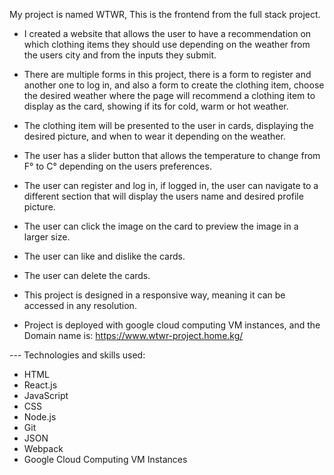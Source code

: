 My project is named WTWR, This is the frontend from the full stack project.

* I created a website that allows the user to have a recommendation on which clothing items they should use depending on the weather from the users city and from the inputs they submit.

* There are multiple forms in this project, there is a form to register and another one to log in, and also a form to create the clothing item, choose the desired weather where the page will recommend a clothing item to display as the card, showing if its for cold, warm or hot weather.
  
* The clothing item will be presented to the user in cards, displaying the desired picture, and when to wear it depending on the weather.

* The user has a slider button that allows the temperature to change from F° to C° depending on the users preferences.

* The user can register and log in, if logged in, the user can navigate to a different section that will display the users name and desired profile picture.
  
* The user can click the image on the card to preview the image in a larger size.

* The user can like and dislike the cards.

* The user can delete the cards.

* This project is designed in a responsive way, meaning it can be accessed in any resolution.

* Project is deployed with google cloud computing VM instances, and the Domain name is: https://www.wtwr-project.home.kg/


--- Technologies and skills used:

- HTML
- React.js
- JavaScript
- CSS
- Node.js
- Git
- JSON
- Webpack
- Google Cloud Computing VM Instances


